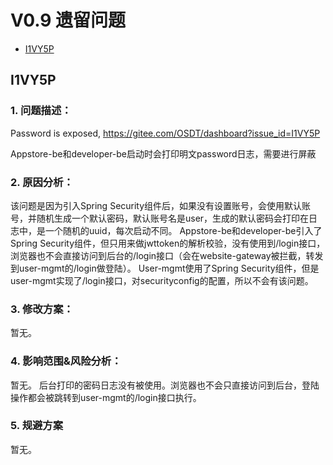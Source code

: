 V0.9 遗留问题
==============================
- [I1VY5P](#I1VY5P)

## I1VY5P

### 1.	问题描述：
Password is exposed, https://gitee.com/OSDT/dashboard?issue_id=I1VY5P



Appstore-be和developer-be启动时会打印明文password日志，需要进行屏蔽

### 2.	原因分析：
该问题是因为引入Spring Security组件后，如果没有设置账号，会使用默认账号，并随机生成一个默认密码，默认账号名是user，生成的默认密码会打印在日志中，是一个随机的uuid，每次启动不同。
Appstore-be和developer-be引入了Spring Security组件，但只用来做jwttoken的解析校验，没有使用到/login接口，浏览器也不会直接访问到后台的/login接口（会在website-gateway被拦截，转发到user-mgmt的/login做登陆）。
User-mgmt使用了Spring Security组件，但是user-mgmt实现了/login接口，对securityconfig的配置，所以不会有该问题。

### 3.	修改方案：
暂无。
### 4.	影响范围&风险分析：
暂无。
后台打印的密码日志没有被使用。浏览器也不会只直接访问到后台，登陆操作都会被跳转到user-mgmt的/login接口执行。
### 5.	规避方案
暂无。

